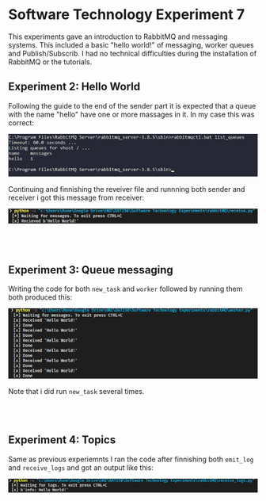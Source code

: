 # Software Technology Experiment 7

This experiments gave an introduction to RabbitMQ and messaging systems. This included a basic "hello world!" of messaging, worker queues and Publish/Subscrib. I had no technical difficulties during the installation of RabbitMQ or the tutorials. 

## Experiment 2: Hello World

Following the guide to the end of the sender part it is expected that a queue with the name "hello" have one or more massages in it. In my case this was correct:

![](img/rabbitmq_queue_list.png)

Continuing and finnishing the reveiver file and runnning both sender and receiver i got this message from receiver:

![](img/rabbitmq_received_message.png)


<br><br>
## Experiment 3: Queue messaging

Writing the code for both ```new_task``` and ```worker``` followed by running them both produced this:

![](img/rabbitmq_worker.png)

Note that i did run ```new_task``` several times.


<br><br>
## Experiment 4: Topics

Same as previous experiemnts I ran the code after finnishing both ```emit_log``` and ```receive_logs``` and got an output like this:

![](img/rabbitmq_receive_logs.png)
